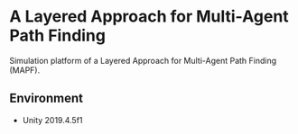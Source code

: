 # A Layered Approach for Multi-Agent Path Finding

Simulation platform of a Layered Approach for Multi-Agent Path Finding (MAPF).



## Environment

* Unity 2019.4.5f1